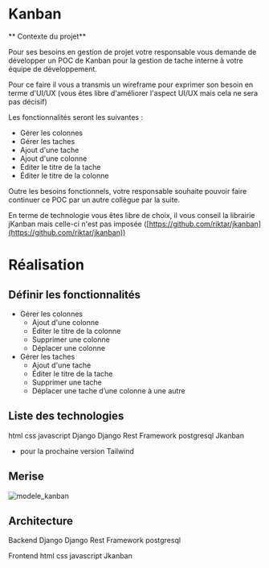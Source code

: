 # Kanban

** Contexte du projet**

Pour ses besoins en gestion de projet votre responsable vous demande de développer un POC de Kanban pour la gestion de tache interne à votre équipe de développement.

Pour ce faire il vous a transmis un wireframe pour exprimer son besoin en terme d'UI/UX (vous êtes libre d'améliorer l'aspect UI/UX mais cela ne sera pas décisif)

Les fonctionnalités seront les suivantes :

- Gérer les colonnes
- Gérer les taches
- Ajout d'une tache
- Ajout d'une colonne
- Éditer le titre de la tache
- Éditer le titre de la colonne

Outre les besoins fonctionnels, votre responsable souhaite pouvoir faire continuer ce POC par un autre collègue par la suite.

En terme de technologie vous êtes libre de choix, il vous conseil la librairie jKanban mais celle-ci n'est pas imposée ([https://github.com/riktar/jkanban](https://github.com/riktar/jkanban))

# Réalisation

## Définir les fonctionnalités

- Gérer les colonnes
    - Ajout d'une colonne
    - Éditer le titre de la colonne
    - Supprimer une colonne
    - Déplacer une colonne
- Gérer les taches
    - Ajout d'une tache
    - Éditer le titre de la tache
    - Supprimer une tache
    - Déplacer une tache d’une colonne à une autre
    
## Liste des technologies

  html
  css
  javascript
  Django
  Django Rest Framework
  postgresql
  Jkanban

  * pour la prochaine version
  Tailwind


## Merise

![modele_kanban](https://user-images.githubusercontent.com/112149608/228159336-50b90139-cc7c-4ac9-ae90-dd0dcc542acd.png)

## Architecture

Backend
  Django
  Django Rest Framework
  postgresql
  
Frontend
  html
  css
  javascript
  Jkanban